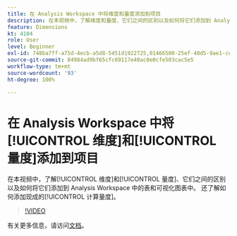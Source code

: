 ```yaml
---
title: 在 Analysis Workspace 中将维度和量度添加到项目
description: 在本视频中，了解维度和量度、它们之间的区别以及如何将它们添加到 Analysis Workspace 中的表和可视化图表中。 还了解如何添加现成的计算量度。
feature: Dimensions
kt: 4104
role: User
level: Beginner
exl-id: 748ba7ff-a75d-4ecb-a5d8-5451d1922725,01466500-25ef-40d5-9ae1-ce1e0e92b0b5
source-git-commit: 84984ad9bf65cfc69117e40ac0e0cfe503cac5e5
workflow-type: tm+mt
source-wordcount: '93'
ht-degree: 100%

---
```


# 在 Analysis Workspace 中将[!UICONTROL 维度]和[!UICONTROL 量度]添加到项目

在本视频中，了解[!UICONTROL 维度]和[!UICONTROL 量度]、它们之间的区别以及如何将它们添加到 Analysis Workspace 中的表和可视化图表中。 还了解如何添加现成的[!UICONTROL 计算量度]。

>[!VIDEO](https://video.tv.adobe.com/v/33233/?quality=12&learn=on&captions=chi_hans)

有关更多信息，请访问[文档](https://experienceleague.adobe.com/docs/analytics/analyze/analysis-workspace/components/analysis-workspace-components.html?lang=zh-Hans)。
